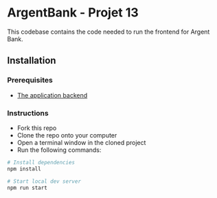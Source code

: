 # ArgentBank - Projet 13

This codebase contains the code needed to run the frontend for Argent Bank.

## Installation

### Prerequisites

- [The application backend](https://github.com/LC-OC/Project-10-Bank-API)

### Instructions

- Fork this repo
- Clone the repo onto your computer
- Open a terminal window in the cloned project
- Run the following commands:

```bash
# Install dependencies
npm install

# Start local dev server
npm run start
```
